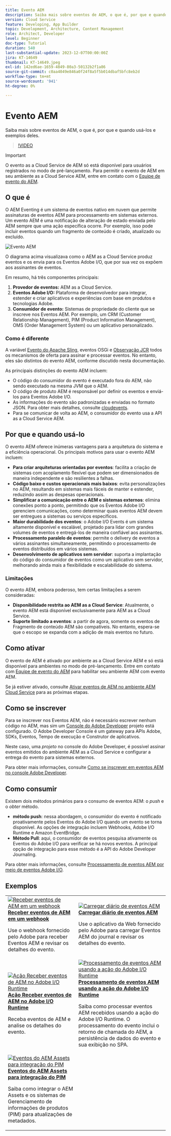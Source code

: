 ```yaml
---
title: Evento AEM
description: Saiba mais sobre eventos de AEM, o que é, por que e quando usá-los e exemplos deles.
version: Cloud Service
feature: Developing, App Builder
topic: Development, Architecture, Content Management
role: Architect, Developer
level: Beginner
doc-type: Tutorial
duration: 540
last-substantial-update: 2023-12-07T00:00:00Z
jira: KT-14649
thumbnail: KT-14649.jpeg
exl-id: 142ed6ae-1659-4849-80a3-50132b2f1a86
source-git-commit: c0aa4049e846a0f24f8a5f5b014dbaf5bfc8eb2d
workflow-type: tm+mt
source-wordcount: '941'
ht-degree: 0%

---
```


# Evento AEM

Saiba mais sobre eventos de AEM, o que é, por que e quando usá-los e exemplos deles.

>[!VIDEO](https://video.tv.adobe.com/v/3426686?quality=12&learn=on)

>[!IMPORTANT]
>
>O evento as a Cloud Service de AEM só está disponível para usuários registrados no modo de pré-lançamento. Para permitir o evento de AEM em seu ambiente as a Cloud Service AEM, entre em contato com o <a href="mailto:grp-aem-events@adobe.com">Equipe de evento do AEM</a>.

## O que é

O AEM Eventing é um sistema de eventos nativo em nuvem que permite assinaturas de eventos AEM para processamento em sistemas externos. Um evento AEM é uma notificação de alteração de estado enviada pelo AEM sempre que uma ação específica ocorre. Por exemplo, isso pode incluir eventos quando um fragmento de conteúdo é criado, atualizado ou excluído.

![Evento AEM](./assets/aem-eventing.png)

O diagrama acima visualizava como o AEM as a Cloud Service produz eventos e os envia para os Eventos Adobe I/O, que por sua vez os expõem aos assinantes de eventos.

Em resumo, há três componentes principais:

1. **Provedor de eventos:** AEM as a Cloud Service.
1. **Eventos Adobe I/O:** Plataforma de desenvolvedor para integrar, estender e criar aplicativos e experiências com base em produtos e tecnologias Adobe.
1. **Consumidor de evento:** Sistemas de propriedade do cliente que se inscreve nos Eventos AEM. Por exemplo, um CRM (Customer Relationship Management), PIM (Product Information Management), OMS (Order Management System) ou um aplicativo personalizado.

### Como é diferente

A variável [Evento do Apache Sling](https://sling.apache.org/documentation/bundles/apache-sling-eventing-and-job-handling.html), eventos OSGi e [Observação JCR](https://jackrabbit.apache.org/oak/docs/features/observation.html) todos os mecanismos de oferta para assinar e processar eventos. No entanto, eles são distintos do evento AEM, conforme discutido nesta documentação.

As principais distinções do evento AEM incluem:

- O código do consumidor do evento é executado fora do AEM, não sendo executado na mesma JVM que o AEM.
- O código de produto AEM é responsável por definir os eventos e enviá-los para Eventos Adobe I/O.
- As informações do evento são padronizadas e enviadas no formato JSON. Para obter mais detalhes, consulte [cloudevents](https://cloudevents.io/).
- Para se comunicar de volta ao AEM, o consumidor do evento usa a API as a Cloud Service AEM.


## Por que e quando usá-lo

O evento AEM oferece inúmeras vantagens para a arquitetura do sistema e a eficiência operacional. Os principais motivos para usar o evento AEM incluem:

- **Para criar arquiteturas orientadas por eventos**: facilita a criação de sistemas com acoplamento flexível que podem ser dimensionados de maneira independente e são resilientes a falhas.
- **Código baixo e custos operacionais mais baixos**: evita personalizações no AEM, resultando em sistemas mais fáceis de manter e estender, reduzindo assim as despesas operacionais.
- **Simplificar a comunicação entre o AEM e sistemas externos**: elimina conexões ponto a ponto, permitindo que os Eventos Adobe I/O gerenciem comunicações, como determinar quais eventos AEM devem ser entregues a sistemas ou serviços específicos.
- **Maior durabilidade dos eventos**: o Adobe I/O Events é um sistema altamente disponível e escalável, projetado para lidar com grandes volumes de eventos e entregá-los de maneira confiável aos assinantes.
- **Processamento paralelo de eventos**: permite o delivery de eventos a vários assinantes simultaneamente, permitindo o processamento de eventos distribuídos em vários sistemas.
- **Desenvolvimento de aplicativos sem servidor**: suporta a implantação do código do consumidor de eventos como um aplicativo sem servidor, melhorando ainda mais a flexibilidade e escalabilidade do sistema.

### Limitações

O evento AEM, embora poderoso, tem certas limitações a serem consideradas:

- **Disponibilidade restrita ao AEM as a Cloud Service**: Atualmente, o evento AEM está disponível exclusivamente para AEM as a Cloud Service.
- **Suporte limitado a eventos**: a partir de agora, somente os eventos de Fragmento de conteúdo AEM são compatíveis. No entanto, espera-se que o escopo se expanda com a adição de mais eventos no futuro.

## Como ativar

O evento de AEM é ativado por ambiente as a Cloud Service AEM e só está disponível para ambientes no modo de pré-lançamento. Entre em contato com <a href="mailto:grp-aem-events@adobe.com">Equipe de evento do AEM</a> para habilitar seu ambiente AEM com evento AEM.

Se já estiver ativado, consulte [Ativar eventos de AEM no ambiente AEM Cloud Service](https://developer.adobe.com/experience-cloud/experience-manager-apis/guides/events/#enable-aem-events-on-your-aem-cloud-service-environment) para as próximas etapas.

## Como se inscrever

Para se inscrever nos Eventos AEM, não é necessário escrever nenhum código no AEM, mas sim um [Console do Adobe Developer](https://developer.adobe.com/) projeto está configurado. O Adobe Developer Console é um gateway para APIs Adobe, SDKs, Eventos, Tempo de execução e Construtor de aplicativos.

Neste caso, uma _projeto_ no console do Adobe Developer, é possível assinar eventos emitidos do ambiente AEM as a Cloud Service e configurar a entrega do evento para sistemas externos.

Para obter mais informações, consulte [Como se inscrever em eventos AEM no console Adobe Developer](https://developer.adobe.com/experience-cloud/experience-manager-apis/guides/events/#how-to-subscribe-to-aem-events-in-the-adobe-developer-console).

## Como consumir

Existem dois métodos primários para o consumo de eventos AEM: o _push_ e o _obter_ método.

- **método push**: nessa abordagem, o consumidor do evento é notificado proativamente pelos Eventos do Adobe I/O quando um evento se torna disponível. As opções de integração incluem Webhooks, Adobe I/O Runtime e Amazon EventBridge.
- **Método Pull**: aqui, o consumidor de eventos pesquisa ativamente os Eventos do Adobe I/O para verificar se há novos eventos. A principal opção de integração para esse método é a API do Adobe Developer Journaling.

Para obter mais informações, consulte [Processamento de eventos AEM por meio de eventos Adobe I/O](https://developer.adobe.com/experience-cloud/experience-manager-apis/guides/events/#aem-events-processing-via-adobe-io).

## Exemplos

<table>
  <tr>
    <td>
        <a  href="./examples/webhook.md"><img alt="Receber eventos de AEM em um webhook" src="./assets/examples/webhook/webhook-example.png"/></a>
        <div><strong><a href="./examples/webhook.md">Receber eventos de AEM em um webhook</a></strong></div>
        <p>
          Use o webhook fornecido pelo Adobe para receber Eventos AEM e revisar os detalhes do evento.
        </p>
      </td>
      <td>
        <a  href="./examples/journaling.md"><img alt="Carregar diário de eventos AEM" src="./assets/examples/journaling/eventing-journal.png"/></a>
        <div><strong><a href="./examples/journaling.md">Carregar diário de eventos AEM</a></strong></div>
        <p>
          Use o aplicativo da Web fornecido pelo Adobe para carregar Eventos AEM do journal e revisar os detalhes do evento.
        </p>
      </td>
    </tr>
  <tr>
    <td>
        <a  href="./examples/runtime-action.md"><img alt="Ação Receber eventos de AEM no Adobe I/O Runtime" src="./assets/examples/runtime-action/eventing-runtime.png"/></a>
        <div><strong><a href="./examples/runtime-action.md">Ação Receber eventos de AEM no Adobe I/O Runtime</a></strong></div>
        <p>
          Receba eventos de AEM e analise os detalhes do evento.
        </p>
      </td>
      <td>
        <a  href="./examples/event-processing-using-runtime-action.md"><img alt="Processamento de eventos AEM usando a ação do Adobe I/O Runtime" src="./assets/examples/event-processing-using-runtime-action/event-processing.png"/></a>
        <div><strong><a href="./examples/event-processing-using-runtime-action.md">Processamento de eventos AEM usando a ação do Adobe I/O Runtime</a></strong></div>
        <p>
          Saiba como processar eventos AEM recebidos usando a ação do Adobe I/O Runtime. O processamento do evento inclui o retorno de chamada do AEM, a persistência de dados do evento e sua exibição no SPA.
        </p>
      </td>
  </tr>    
  <tr>
    <td>
        <a  href="./examples/assets-pim-integration.md"><img alt="Eventos do AEM Assets para integração do PIM" src="./assets/examples/assets-pim-integration/PIM-integration-tile.png"/></a>
        <div><strong><a href="./examples/assets-pim-integration.md">Eventos do AEM Assets para integração do PIM</a></strong></div>
        <p>
          Saiba como integrar o AEM Assets e os sistemas de Gerenciamento de informações de produtos (PIM) para atualizações de metadados.
        </p>
      </td>
  </tr>  
</table>
